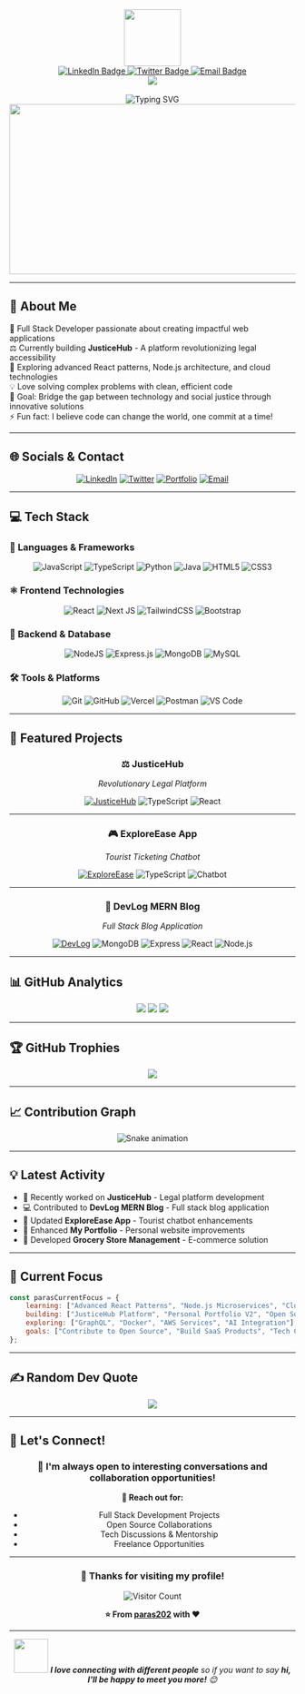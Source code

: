 <div id="header" align="center">
  <img src="https://media.giphy.com/media/qgQUggAC3Pfv687qPC/giphy.gif" width="100"/>
</div>

<div id="badges" align="center">
  <a href="https://www.linkedin.com/in/paras-singla/">
    <img src="https://img.shields.io/badge/LinkedIn-blue?style=for-the-badge&logo=linkedin&logoColor=white" alt="LinkedIn Badge"/>
  </a>
  <a href="https://twitter.com/paras202">
    <img src="https://img.shields.io/badge/Twitter-blue?style=for-the-badge&logo=twitter&logoColor=white" alt="Twitter Badge"/>
  </a>
  <a href="mailto:paras.singla@example.com">
    <img src="https://img.shields.io/badge/Email-red?style=for-the-badge&logo=gmail&logoColor=white" alt="Email Badge"/>
  </a>
</div>

<div align="center">
  <img src="https://komarev.com/ghpvc/?username=paras202&style=flat-square&color=blue"/>
</div>

<br />

<div align="center">
  <img src="https://readme-typing-svg.herokuapp.com?color=%2336BCF7&size=32&center=true&vCenter=true&width=600&height=50&lines=Hi+there+%F0%9F%91%8B%2C+I'm+Paras+Singla;Hello+World%2C+I'm+%F0%9F%91%8B;Full+Stack+Developer+%F0%9F%9A%80;Building+Websites+%26+Innovation+%E2%9A%96%EF%B8%8F;MERN+Stack+Enthusiast+%F0%9F%92%BB;Always+Learning+New+Technologies+%F0%9F%8C%B1" alt="Typing SVG" />
</div>

<div align="center">
  <img src="https://media.giphy.com/media/dWesBcTLavkZuG35MI/giphy.gif" width="600" height="300"/>
</div>

---

## 💫 About Me

🚀 Full Stack Developer passionate about creating impactful web applications  
⚖️ Currently building **JusticeHub** - A platform revolutionizing legal accessibility  
🌱 Exploring advanced React patterns, Node.js architecture, and cloud technologies  
💡 Love solving complex problems with clean, efficient code  
🎯 Goal: Bridge the gap between technology and social justice through innovative solutions  
⚡ Fun fact: I believe code can change the world, one commit at a time!

---

## 🌐 Socials & Contact

<div align="center">
  
[![LinkedIn](https://img.shields.io/badge/LinkedIn-%230077B5.svg?logo=linkedin&logoColor=white&style=for-the-badge)](https://linkedin.com/in/paras-singla)
[![Twitter](https://img.shields.io/badge/Twitter-%231DA1F2.svg?logo=Twitter&logoColor=white&style=for-the-badge)](https://twitter.com/paras202)
[![Portfolio](https://img.shields.io/badge/Portfolio-%23000000.svg?style=for-the-badge&logo=firefox&logoColor=#FF7139)](https://paras-portfolio.vercel.app)
[![Email](https://img.shields.io/badge/Gmail-D14836?style=for-the-badge&logo=gmail&logoColor=white)](mailto:paras.singla@example.com)

</div>

---

## 💻 Tech Stack

### 🚀 Languages & Frameworks
<div align="center">
  
![JavaScript](https://img.shields.io/badge/javascript-%23323330.svg?style=for-the-badge&logo=javascript&logoColor=%23F7DF1E)
![TypeScript](https://img.shields.io/badge/typescript-%23007ACC.svg?style=for-the-badge&logo=typescript&logoColor=white)
![Python](https://img.shields.io/badge/python-3670A0?style=for-the-badge&logo=python&logoColor=ffdd54)
![Java](https://img.shields.io/badge/java-%23ED8B00.svg?style=for-the-badge&logo=openjdk&logoColor=white)
![HTML5](https://img.shields.io/badge/html5-%23E34F26.svg?style=for-the-badge&logo=html5&logoColor=white)
![CSS3](https://img.shields.io/badge/css3-%231572B6.svg?style=for-the-badge&logo=css3&logoColor=white)

</div>

### ⚛️ Frontend Technologies
<div align="center">
  
![React](https://img.shields.io/badge/react-%2320232a.svg?style=for-the-badge&logo=react&logoColor=%2361DAFB)
![Next JS](https://img.shields.io/badge/Next-black?style=for-the-badge&logo=next.js&logoColor=white)
![TailwindCSS](https://img.shields.io/badge/tailwindcss-%2338B2AC.svg?style=for-the-badge&logo=tailwind-css&logoColor=white)
![Bootstrap](https://img.shields.io/badge/bootstrap-%238511FA.svg?style=for-the-badge&logo=bootstrap&logoColor=white)

</div>

### 🔧 Backend & Database
<div align="center">
  
![NodeJS](https://img.shields.io/badge/node.js-6DA55F?style=for-the-badge&logo=node.js&logoColor=white)
![Express.js](https://img.shields.io/badge/express.js-%23404d59.svg?style=for-the-badge&logo=express&logoColor=%2361DAFB)
![MongoDB](https://img.shields.io/badge/MongoDB-%234ea94b.svg?style=for-the-badge&logo=mongodb&logoColor=white)
![MySQL](https://img.shields.io/badge/mysql-%2300000f.svg?style=for-the-badge&logo=mysql&logoColor=white)

</div>

### 🛠️ Tools & Platforms
<div align="center">
  
![Git](https://img.shields.io/badge/git-%23F05033.svg?style=for-the-badge&logo=git&logoColor=white)
![GitHub](https://img.shields.io/badge/github-%23121011.svg?style=for-the-badge&logo=github&logoColor=white)
![Vercel](https://img.shields.io/badge/vercel-%23000000.svg?style=for-the-badge&logo=vercel&logoColor=white)
![Postman](https://img.shields.io/badge/Postman-FF6C37?style=for-the-badge&logo=postman&logoColor=white)
![VS Code](https://img.shields.io/badge/Visual%20Studio%20Code-0078d7.svg?style=for-the-badge&logo=visual-studio-code&logoColor=white)

</div>

---

## 🚀 Featured Projects

<div align="center">

### ⚖️ JusticeHub
*Revolutionary Legal Platform*
  
[![JusticeHub](https://img.shields.io/badge/View%20Project-FF6B6B?style=for-the-badge&logo=link&logoColor=white)](https://github.com/paras202/JusticeHub)
![TypeScript](https://img.shields.io/badge/TypeScript-007ACC?style=flat-square&logo=typescript&logoColor=white)
![React](https://img.shields.io/badge/React-20232A?style=flat-square&logo=react&logoColor=61DAFB)

---

### 🎮 ExploreEase App
*Tourist Ticketing Chatbot*
  
[![ExploreEase](https://img.shields.io/badge/View%20Project-4ECDC4?style=for-the-badge&logo=link&logoColor=white)](https://github.com/paras202/ExploreEase-app)
![TypeScript](https://img.shields.io/badge/TypeScript-007ACC?style=flat-square&logo=typescript&logoColor=white)
![Chatbot](https://img.shields.io/badge/Chatbot-FF9500?style=flat-square&logo=robot&logoColor=white)

---

### 📝 DevLog MERN Blog
*Full Stack Blog Application*
  
[![DevLog](https://img.shields.io/badge/View%20Project-45B7D1?style=for-the-badge&logo=link&logoColor=white)](https://github.com/paras202/devlog-mern-blog)
![MongoDB](https://img.shields.io/badge/MongoDB-4EA94B?style=flat-square&logo=mongodb&logoColor=white)
![Express](https://img.shields.io/badge/Express-000000?style=flat-square&logo=express&logoColor=white)
![React](https://img.shields.io/badge/React-20232A?style=flat-square&logo=react&logoColor=61DAFB)
![Node.js](https://img.shields.io/badge/Node.js-339933?style=flat-square&logo=node.js&logoColor=white)

</div>

---

## 📊 GitHub Analytics

<div align="center">
  
![](https://github-readme-stats.vercel.app/api?username=paras202&theme=tokyonight&hide_border=false&include_all_commits=true&count_private=true)
![](https://github-readme-streak-stats.herokuapp.com/?user=paras202&theme=tokyonight&hide_border=false)
![](https://github-readme-stats.vercel.app/api/top-langs/?username=paras202&theme=tokyonight&hide_border=false&include_all_commits=true&count_private=true&layout=compact)

</div>

---

## 🏆 GitHub Trophies

<div align="center">
  
![](https://github-profile-trophy.vercel.app/?username=paras202&theme=tokyonight&no-frame=false&no-bg=false&margin-w=4)

</div>

---

## 📈 Contribution Graph

<div align="center">
  
![Snake animation](https://github.com/paras202/paras202/blob/output/github-contribution-grid-snake.svg)

</div>

---

## 💡 Latest Activity

<!--START_SECTION:activity-->
- 🚀 Recently worked on **JusticeHub** - Legal platform development
- 💻 Contributed to **DevLog MERN Blog** - Full stack blog application  
- 🔧 Updated **ExploreEase App** - Tourist chatbot enhancements
- 📱 Enhanced **My Portfolio** - Personal website improvements
- 🛒 Developed **Grocery Store Management** - E-commerce solution
<!--END_SECTION:activity-->

---

## 🎯 Current Focus

```javascript
const parasCurrentFocus = {
    learning: ["Advanced React Patterns", "Node.js Microservices", "Cloud Architecture"],
    building: ["JusticeHub Platform", "Personal Portfolio V2", "Open Source Tools"],
    exploring: ["GraphQL", "Docker", "AWS Services", "AI Integration"],
    goals: ["Contribute to Open Source", "Build SaaS Products", "Tech Community Growth"]
};
```

---

## ✍️ Random Dev Quote

<div align="center">
  
![](https://quotes-github-readme.vercel.app/api?type=horizontal&theme=tokyonight)

</div>

---

## 🤝 Let's Connect!

<div align="center">
  
### 💬 I'm always open to interesting conversations and collaboration opportunities!

**📧 Reach out for:**
- Full Stack Development Projects
- Open Source Collaborations  
- Tech Discussions & Mentorship
- Freelance Opportunities

</div>

---

<div align="center">
  
### 🎉 Thanks for visiting my profile! 
  
![Visitor Count](https://profile-counter.glitch.me/paras202/count.svg)

**⭐ From [paras202](https://github.com/paras202) with ❤️**

</div>

---

<div align="center">
  <img src="https://media.giphy.com/media/LnQjpWaON8nhr21vNW/giphy.gif" width="60"> <em><b>I love connecting with different people</b> so if you want to say <b>hi, I'll be happy to meet you more!</b> 😊</em>
</div>
